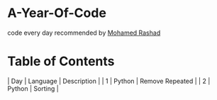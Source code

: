 # A-Year-Of-Code
code every day recommended by [Mohamed Rashad](https://github.com/MohammedRashad/A-Year-of-Code)

# Table of Contents  
| Day | Language | Description |
| 1 | Python | Remove Repeated |
| 2 | Python | Sorting | 
